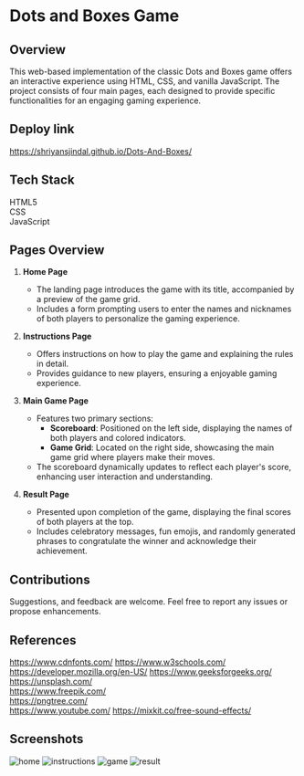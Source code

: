 # Dots and Boxes Game
## Overview
This web-based implementation of the classic Dots and Boxes game offers an interactive experience using HTML, CSS, and vanilla JavaScript. The project consists of four main pages, each designed to provide specific functionalities for an engaging gaming experience.

## Deploy link
https://shriyansjindal.github.io/Dots-And-Boxes/


## Tech Stack
 HTML5  
 CSS    
 JavaScript
 
## Pages Overview

1. **Home Page**
   - The landing page introduces the game with its title, accompanied by a preview of the game grid.
   - Includes a form prompting users to enter the names and nicknames of both players to personalize the gaming experience.

2. **Instructions Page**
   - Offers instructions on how to play the game and explaining the rules in detail.
   - Provides guidance to new players, ensuring a enjoyable gaming experience.

3. **Main Game Page**
   - Features two primary sections:
     - **Scoreboard**: Positioned on the left side, displaying the names of both players and colored indicators.
     - **Game Grid**: Located on the right side, showcasing the main game grid where players make their moves.
   - The scoreboard dynamically updates to reflect each player's score, enhancing user interaction and understanding.

4. **Result Page**
   - Presented upon completion of the game, displaying the final scores of both players at the top.
   - Includes celebratory messages, fun emojis, and randomly generated phrases to congratulate the winner and acknowledge their achievement.

## Contributions

Suggestions, and feedback are welcome. Feel free to report any issues or propose enhancements.

## References
https://www.cdnfonts.com/
https://www.w3schools.com/
https://developer.mozilla.org/en-US/
https://www.geeksforgeeks.org/
https://unsplash.com/   
https://www.freepik.com/    
https://pngtree.com/    
https://www.youtube.com/ 
https://mixkit.co/free-sound-effects/

## Screenshots


![home](https://github.com/ShriyansJindal/Dots-And-Boxes/assets/92571950/faf880e8-b0e5-4a38-a8d1-7d557355fdde)
![instructions](https://github.com/ShriyansJindal/Dots-And-Boxes/assets/92571950/87c3133b-bc63-4093-9d19-41fb9bf41d37)
![game](https://github.com/ShriyansJindal/Dots-And-Boxes/assets/92571950/a2491388-2a70-4022-ae2e-b5378d72ff82)
![result](https://github.com/ShriyansJindal/Dots-And-Boxes/assets/92571950/4c705b1c-6666-4836-934e-0b1e2934be4e)
